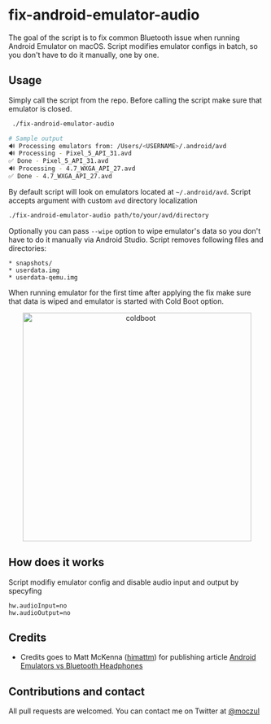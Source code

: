 # fix-android-emulator-audio

The goal of the script is to fix common Bluetooth issue when running Android Emulator on macOS. Script modifies emulator configs in batch, so you don't have to do it manually, one by one.

## Usage
Simply call the script from the repo. Before calling the script make sure that emulator is closed.
```bash
 ./fix-android-emulator-audio

# Sample output
🔊 Processing emulators from: /Users/<USERNAME>/.android/avd
🔊 Processing - Pixel_5_API_31.avd
✅ Done - Pixel_5_API_31.avd
🔊 Processing - 4.7_WXGA_API_27.avd
✅ Done - 4.7_WXGA_API_27.avd
```

By default script will look on emulators located at `~/.android/avd`. Script accepts argument with custom `avd` directory localization
```bash
./fix-android-emulator-audio path/to/your/avd/directory
```

Optionally you can pass `--wipe` option to wipe emulator's data so you don't have to do it manually via Android Studio. Script removes following files and directories:
```
* snapshots/
* userdata.img
* userdata-qemu.img
```

When running emulator for the first time after applying the fix make sure that data is wiped and emulator is started with Cold Boot option.
<p align="center">
 <img width="449" alt="coldboot" src="https://user-images.githubusercontent.com/529635/146804992-07182ed9-b195-4b0a-90fe-6adc3c79f2ec.png">
</p>

## How does it works
Script modifiy emulator config and disable audio input and output by specyfing
```
hw.audioInput=no
hw.audioOutput=no
```

## Credits
* Credits goes to Matt McKenna ([himattm](https://twitter.com/himattm)) for publishing article [Android Emulators vs Bluetooth Headphones](https://blog.mmckenna.me/android-emulators-vs-bluetooth-headphones)

## Contributions and contact
All pull requests are welcomed. You can contact me on Twitter at [@moczul](https://twitter.com/moczul)
